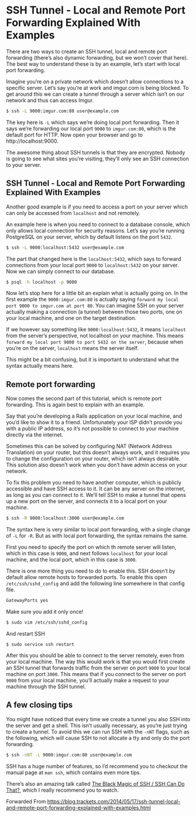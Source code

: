 # SSH Tunnel - Local and Remote Port Forwarding Explained With Examples

There are two ways to create an SSH tunnel, local and remote port forwarding (there’s also dynamic forwarding, but we won’t cover that here). The best way to understand these is by an example, let’s start with local port forwarding.

Imagine you’re on a private network which doesn’t allow connections to a specific server. Let’s say you’re at work and imgur.com is being blocked. To get around this we can create a tunnel through a server which isn’t on our network and thus can access Imgur.
```bash
$ ssh -L 9000:imgur.com:80 user@example.com
```
The key here is `-L` which says we’re doing local port forwarding. Then it says we’re forwarding our local port `9000` to `imgur.com:80`, which is the default port for HTTP. Now open your browser and go to http://localhost:9000.

The awesome thing about SSH tunnels is that they are encrypted. Nobody is going to see what sites you’re visiting, they’ll only see an SSH connection to your server.

## SSH Tunnel - Local and Remote Port Forwarding Explained With Examples

Another good example is if you need to access a port on your server which can only be accessed from `localhost` and not remotely.

An example here is when you need to connect to a database console, which only allows local connection for security reasons. Let’s say you’re running PostgreSQL on your server, which by default listens on the port `5432`.
```bash
$ ssh -L 9000:localhost:5432 user@example.com
```
The part that changed here is the `localhost:5432`, which says to forward connections from your local port `9000` to `localhost:5432` on your server. Now we can simply connect to our database.
```bash
$ psql -h localhost -p 9000
```
Now let’s stop here for a little bit an explain what is actually going on. In the first example the `9000:imgur.com:80` is actually saying `forward my local port 9000 to imgur.com at port 80`. You can imagine SSH on your server actually making a connection (a tunnel) between those two ports, one on your local machine, and one on the target destination.

If we however say something like `9000:localhost:5432`, it means `localhost` from the server’s perspective, not localhost on your machine. This means `forward my local port 9000 to port 5432 on the server`, because when you’re on the server, `localhost` means the server itself.

This might be a bit confusing, but it is important to understand what the syntax actually means here.

## Remote port forwarding

Now comes the second part of this tutorial, which is remote port forwarding. This is again best to explain with an example.

Say that you’re developing a Rails application on your local machine, and you’d like to show it to a friend. Unfortunately your ISP didn’t provide you with a public IP address, so it’s not possible to connect to your machine directly via the internet.

Sometimes this can be solved by configuring NAT (Network Address Translation) on your router, but this doesn’t always work, and it requires you to change the configuration on your router, which isn’t always desirable. This solution also doesn’t work when you don’t have admin access on your network.

To fix this problem you need to have another computer, which is publicly accessible and have SSH access to it. It can be any server on the internet, as long as you can connect to it. We’ll tell SSH to make a tunnel that opens up a new port on the server, and connects it to a local port on your machine.
```bash
$ ssh -R 9000:localhost:3000 user@example.com
```
The syntax here is very similar to local port forwarding, with a single change of `-L` for `-R`. But as with local port forwarding, the syntax remains the same.

First you need to specify the port on which th remote server will listen, which in this case is `9000`, and next follows `localhost` for your local machine, and the local port, which in this case is `3000`.

There is one more thing you need to do to enable this. SSH doesn’t by default allow remote hosts to forwarded ports. To enable this open `/etc/ssh/sshd_config` and add the following line somewhere in that config file.
```bash
GatewayPorts yes
```
Make sure you add it only once!
```bash
$ sudo vim /etc/ssh/sshd_config
```
And restart SSH
```
$ sudo service ssh restart
```
After this you should be able to connect to the server remotely, even from your local machine. The way this would work is that you would first create an SSH tunnel that forwards traffic from the server on port `9000` to your local machine on port `3000`. This means that if you connect to the server on port `9000` from your local machine, you’ll actually make a request to your machine through the SSH tunnel.

## A few closing tips

You might have noticed that every time we create a tunnel you also SSH into the server and get a shell. This isn’t usually necessary, as you’re just trying to create a tunnel. To avoid this we can run SSH with the `-nNT` flags, such as the following, which will cause SSH to not allocate a tty and only do the port forwarding.
```bash
$ ssh -nNT -L 9000:imgur.com:80 user@example.com
```
SSH has a huge number of features, so I’d recommend you to checkout the manual page at `man ssh`, which contains even more tips.

There’s also an amazing talk called [The Black Magic of SSH / SSH Can Do That?](http://vimeo.com/54505525), which I really recommend you to watch.

Forwarded From https://blog.trackets.com/2014/05/17/ssh-tunnel-local-and-remote-port-forwarding-explained-with-examples.html
